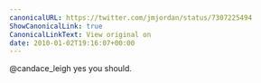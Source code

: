 ```yaml
---
canonicalURL: https://twitter.com/jmjordan/status/7307225494
ShowCanonicalLink: true
CanonicalLinkText: View original on
date: 2010-01-02T19:16:07+00:00
---
```

@candace_leigh yes you should.